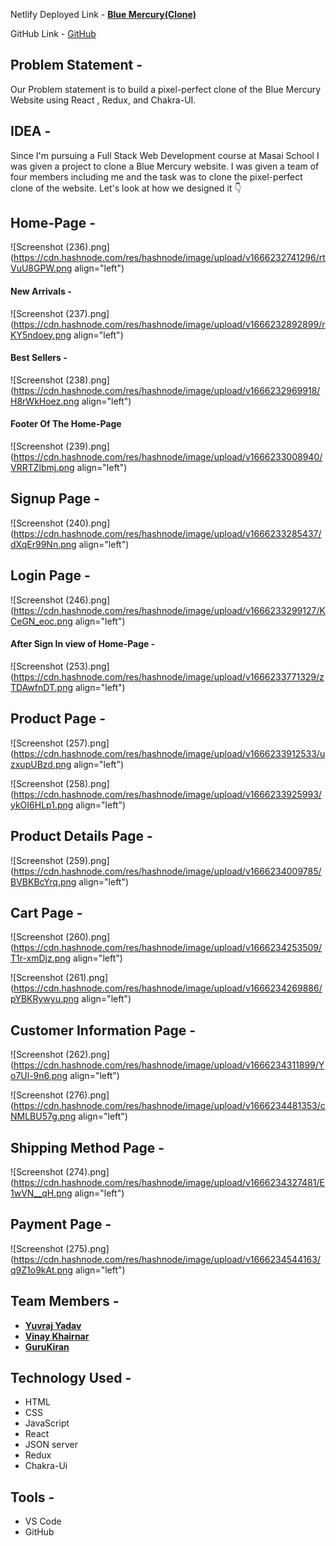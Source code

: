 Netlify Deployed Link - [**Blue Mercury(Clone)**](https://blue-mercuryclone2.netlify.app/)

GitHub Link - [GitHub](https://github.com/yuvraj99-cell/Blue-Mercury-React)

## Problem Statement -

Our Problem statement is to build a pixel-perfect clone of the Blue Mercury Website using React , Redux, and Chakra-UI.


## IDEA -

Since I'm pursuing a Full Stack Web Development course at Masai School I was given a project to clone a Blue Mercury website. I was given a team of four members including me and the task was to clone the pixel-perfect clone of the website. Let's look at how we designed it 👇

## Home-Page -



![Screenshot (236).png](https://cdn.hashnode.com/res/hashnode/image/upload/v1666232741296/rtVuU8GPW.png align="left")


####  New Arrivals -


![Screenshot (237).png](https://cdn.hashnode.com/res/hashnode/image/upload/v1666232892899/rKY5ndoey.png align="left")

####  Best Sellers -


![Screenshot (238).png](https://cdn.hashnode.com/res/hashnode/image/upload/v1666232969918/H8rWkHoez.png align="left")


#### Footer Of The Home-Page


![Screenshot (239).png](https://cdn.hashnode.com/res/hashnode/image/upload/v1666233008940/VRRTZlbmj.png align="left")


## Signup Page -



![Screenshot (240).png](https://cdn.hashnode.com/res/hashnode/image/upload/v1666233285437/dXqEr99Nn.png align="left")


 ## Login Page -


![Screenshot (246).png](https://cdn.hashnode.com/res/hashnode/image/upload/v1666233299127/KCeGN_eoc.png align="left")


#### After Sign In view of Home-Page -


![Screenshot (253).png](https://cdn.hashnode.com/res/hashnode/image/upload/v1666233771329/zTDAwfnDT.png align="left")


## Product Page -


![Screenshot (257).png](https://cdn.hashnode.com/res/hashnode/image/upload/v1666233912533/uzxupUBzd.png align="left")



![Screenshot (258).png](https://cdn.hashnode.com/res/hashnode/image/upload/v1666233925993/ykOI6HLp1.png align="left")


## Product Details Page - 



![Screenshot (259).png](https://cdn.hashnode.com/res/hashnode/image/upload/v1666234009785/BVBKBcYrq.png align="left")


## Cart Page -


![Screenshot (260).png](https://cdn.hashnode.com/res/hashnode/image/upload/v1666234253509/T1r-xmDjz.png align="left")


![Screenshot (261).png](https://cdn.hashnode.com/res/hashnode/image/upload/v1666234269886/pYBKRywyu.png align="left")

## Customer Information Page -


![Screenshot (262).png](https://cdn.hashnode.com/res/hashnode/image/upload/v1666234311899/Yo7Ul-9n6.png align="left")


![Screenshot (276).png](https://cdn.hashnode.com/res/hashnode/image/upload/v1666234481353/cNMLBU57g.png align="left")

## Shipping Method Page -

![Screenshot (274).png](https://cdn.hashnode.com/res/hashnode/image/upload/v1666234327481/E1wVN__qH.png align="left")


## Payment Page -


![Screenshot (275).png](https://cdn.hashnode.com/res/hashnode/image/upload/v1666234544163/q9Z1o9kAt.png align="left")


## Team Members -


- [**Yuvraj Yadav**](https://github.com/yuvraj99-cell)
- [**Vinay Khairnar**](https://github.com/Vinay-Khairnar)
- [**GuruKiran**](https://github.com/Guru1926)



## Technology Used -


- HTML
- CSS
- JavaScript
- React 
- JSON server
- Redux
- Chakra-Ui

## Tools -

- VS Code
- GitHub
